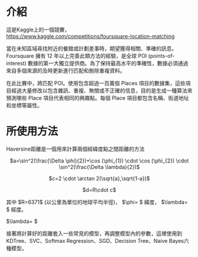 # 介紹
這是Kaggle上的一個競賽，https://www.kaggle.com/competitions/foursquare-location-matching        

當在未知區域尋找附近的餐館或計劃差事時，期望獲得相關、準確的訊息。Foursquare 擁有 12 年以上完善此類方法的經驗，是全球 POI (points-of-interest) 數據的第一大獨立提供商。為了保持最高水平的準確性，數據必須通過來自多個來源的及時更新進行匹配和刪除重複資料。     

在此比賽中，將匹配 POI。使用包含超過一百萬個 Places 項目的數據集，這些項目經過大量修改以包含雜訊、重複、無關或不正確的信息，目的是生成一種算法來預測哪些 Place 項目代表相同的興趣點。每個 Place 項目都包含名稱、街道地址和坐標等屬性。

# 所使用方法
Haversine距離是一個用來計算兩個經緯度點之間距離的方法   
<p align="center">$a=\sin^2(\frac{\Delta \phi}{2})+\cos (\phi_{1}) \cdot \cos (\phi_{2}) \cdot \sin^2(\frac{\Delta \lambda}{2})$</p>   
<p align="center">$c=2 \cdot \arctan 2(\sqrt{a},\sqrt{1-a})$</p>               
<p align="center">$d=R\cdot c$</p>       
其中 $R=6371$ (以公里為單位的地球平均半徑)，               
$\phi= $ 緯度，   
$\lambda= $ 經度。      



$\lambda= $

接著將計算好的距離套入一些常見的模型，再調整模型內的參數，這裡使用到KDTree、SVC、Softmax Regression、SGD、Decision Tree、Naive Bayes六種模型。

   
